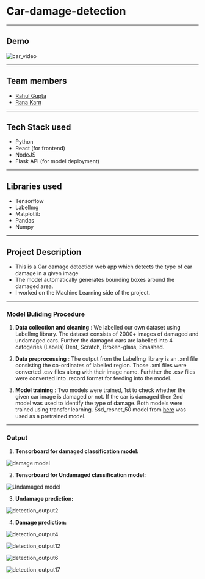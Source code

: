 # **Car-damage-detection**

---

## Demo 
![car_video](https://user-images.githubusercontent.com/63935255/189545661-c48b0296-29ea-4005-922b-969fc5c20565.gif)

---
## Team members
   - [Rahul Gupta](https://github.com/RahulGupta77)
   - [Rana Karn](https://github.com/Rkarn1125)
---
## Tech Stack used 

   - Python
   - React (for frontend)
   - NodeJS
   - Flask API (for model deployment) 
   
---
## Libraries used 
   - Tensorflow
   - LabelImg
   - Matplotlib
   - Pandas 
   - Numpy
 
---
## Project Description

   - This is a Car damage detection web app which detects the type of car damage in a given image
   - The model automatically generates bounding boxes around the damaged area. 
   - I worked on the Machine Learning side of the project.
   
---
### Model Buliding Procedure 

1. **Data collection and cleaning** : We labelled our own dataset using LabelImg library. The dataset consists of 2000+ images of damaged and undamaged cars. Further the damaged cars are labelled into 4 catogeries (Labels) Dent, Scratch, Broken-glass, Smashed. 

2. **Data preprocessing** : The output from the LabelImg library is an .xml file consisting the co-ordinates of labelled region. Those .xml files were converted .csv files along with their image name. Furhther the .csv files were converted into .record format for feeding into the model. 

3. **Model training** : Two models were trained, 1st to check whether the given car image is damaged or not. If the car is damaged then 2nd model was used to identify the type of damage. Both models were trained using transfer learning. Ssd_resnet_50 model from [here](https://github.com/tensorflow/models/blob/master/research/object_detection/g3doc/tf1_detection_zoo.md) was used as a pretrained model. 

--- 
### Output 

1. **Tensorboard for damaged classification model:**

![damage model](https://user-images.githubusercontent.com/63935255/189546365-558946c2-3d63-41c8-afda-dfbdea69f7f5.png)

2. **Tensorboard for Undamaged classification model:**

![Undamaged model](https://user-images.githubusercontent.com/63935255/189546401-ff8de498-d185-436a-abcf-fec0a4543e1c.png)

3. **Undamage prediction:**

![detection_output2](https://user-images.githubusercontent.com/63935255/189546488-97b29041-c33c-4397-b29f-3a8886c00662.png)

4. **Damage prediction:**

![detection_output4](https://user-images.githubusercontent.com/63935255/189546594-cace959c-8f8a-402e-8081-f8e238a7df1c.png)

![detection_output12](https://user-images.githubusercontent.com/63935255/189546604-7df738dc-a25f-43cc-8bd2-54357d934380.png)

![detection_output6](https://user-images.githubusercontent.com/63935255/189546618-e34a723b-ae82-4ece-805f-41a195817de0.png)

![detection_output17](https://user-images.githubusercontent.com/63935255/189546631-a1f72939-321f-4fed-82e5-b0aa9d95293c.png)




